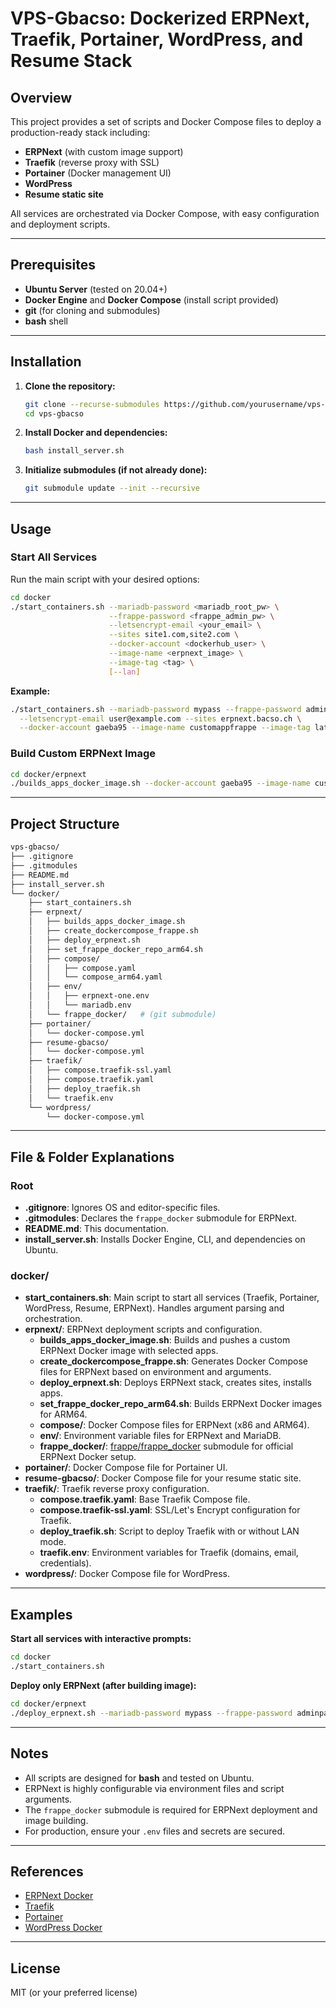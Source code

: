 # VPS-Gbacso: Dockerized ERPNext, Traefik, Portainer, WordPress, and Resume Stack

## Overview

This project provides a set of scripts and Docker Compose files to deploy a production-ready stack including:

- **ERPNext** (with custom image support)
- **Traefik** (reverse proxy with SSL)
- **Portainer** (Docker management UI)
- **WordPress**
- **Resume static site**

All services are orchestrated via Docker Compose, with easy configuration and deployment scripts.

---

## Prerequisites

- **Ubuntu Server** (tested on 20.04+)
- **Docker Engine** and **Docker Compose** (install script provided)
- **git** (for cloning and submodules)
- **bash** shell

---

## Installation

1. **Clone the repository:**

   ```sh
   git clone --recurse-submodules https://github.com/yourusername/vps-gbacso.git
   cd vps-gbacso
   ```

2. **Install Docker and dependencies:**

   ```sh
   bash install_server.sh
   ```

3. **Initialize submodules (if not already done):**

   ```sh
   git submodule update --init --recursive
   ```

---

## Usage

### Start All Services

Run the main script with your desired options:

```sh
cd docker
./start_containers.sh --mariadb-password <mariadb_root_pw> \
                      --frappe-password <frappe_admin_pw> \
                      --letsencrypt-email <your_email> \
                      --sites site1.com,site2.com \
                      --docker-account <dockerhub_user> \
                      --image-name <erpnext_image> \
                      --image-tag <tag> \
                      [--lan]
```

**Example:**

```sh
./start_containers.sh --mariadb-password mypass --frappe-password adminpass \
  --letsencrypt-email user@example.com --sites erpnext.bacso.ch \
  --docker-account gaeba95 --image-name customappfrappe --image-tag latest
```

### Build Custom ERPNext Image

```sh
cd docker/erpnext
./builds_apps_docker_image.sh --docker-account gaeba95 --image-name customappfrappe --image-tag latest
```

---

## Project Structure

```sh
vps-gbacso/
├── .gitignore
├── .gitmodules
├── README.md
├── install_server.sh
└── docker/
    ├── start_containers.sh
    ├── erpnext/
    │   ├── builds_apps_docker_image.sh
    │   ├── create_dockercompose_frappe.sh
    │   ├── deploy_erpnext.sh
    │   ├── set_frappe_docker_repo_arm64.sh
    │   ├── compose/
    │   │   ├── compose.yaml
    │   │   └── compose_arm64.yaml
    │   ├── env/
    │   │   ├── erpnext-one.env
    │   │   └── mariadb.env
    │   └── frappe_docker/   # (git submodule)
    ├── portainer/
    │   └── docker-compose.yml
    ├── resume-gbacso/
    │   └── docker-compose.yml
    ├── traefik/
    │   ├── compose.traefik-ssl.yaml
    │   ├── compose.traefik.yaml
    │   ├── deploy_traefik.sh
    │   └── traefik.env
    └── wordpress/
        └── docker-compose.yml
```

---

## File & Folder Explanations

### Root

- **.gitignore**: Ignores OS and editor-specific files.
- **.gitmodules**: Declares the `frappe_docker` submodule for ERPNext.
- **README.md**: This documentation.
- **install_server.sh**: Installs Docker Engine, CLI, and dependencies on Ubuntu.

### docker/

- **start_containers.sh**: Main script to start all services (Traefik, Portainer, WordPress, Resume, ERPNext). Handles argument parsing and orchestration.
- **erpnext/**: ERPNext deployment scripts and configuration.
  - **builds_apps_docker_image.sh**: Builds and pushes a custom ERPNext Docker image with selected apps.
  - **create_dockercompose_frappe.sh**: Generates Docker Compose files for ERPNext based on environment and arguments.
  - **deploy_erpnext.sh**: Deploys ERPNext stack, creates sites, installs apps.
  - **set_frappe_docker_repo_arm64.sh**: Builds ERPNext Docker images for ARM64.
  - **compose/**: Docker Compose files for ERPNext (x86 and ARM64).
  - **env/**: Environment variable files for ERPNext and MariaDB.
  - **frappe_docker/**: [frappe/frappe_docker](https://github.com/frappe/frappe_docker) submodule for official ERPNext Docker setup.
- **portainer/**: Docker Compose file for Portainer UI.
- **resume-gbacso/**: Docker Compose file for your resume static site.
- **traefik/**: Traefik reverse proxy configuration.
  - **compose.traefik.yaml**: Base Traefik Compose file.
  - **compose.traefik-ssl.yaml**: SSL/Let's Encrypt configuration for Traefik.
  - **deploy_traefik.sh**: Script to deploy Traefik with or without LAN mode.
  - **traefik.env**: Environment variables for Traefik (domains, email, credentials).
- **wordpress/**: Docker Compose file for WordPress.

---

## Examples

**Start all services with interactive prompts:**

```sh
cd docker
./start_containers.sh
```

**Deploy only ERPNext (after building image):**

```sh
cd docker/erpnext
./deploy_erpnext.sh --mariadb-password mypass --frappe-password adminpass --letsencrypt-email user@example.com --sites erpnext.bacso.ch
```

---

## Notes

- All scripts are designed for **bash** and tested on Ubuntu.
- ERPNext is highly configurable via environment files and script arguments.
- The `frappe_docker` submodule is required for ERPNext deployment and image building.
- For production, ensure your `.env` files and secrets are secured.

---

## References

- [ERPNext Docker](https://github.com/frappe/frappe_docker)
- [Traefik](https://doc.traefik.io/traefik/)
- [Portainer](https://www.portainer.io/)
- [WordPress Docker](https://hub.docker.com/_/wordpress)

---

## License

MIT (or your preferred license)
